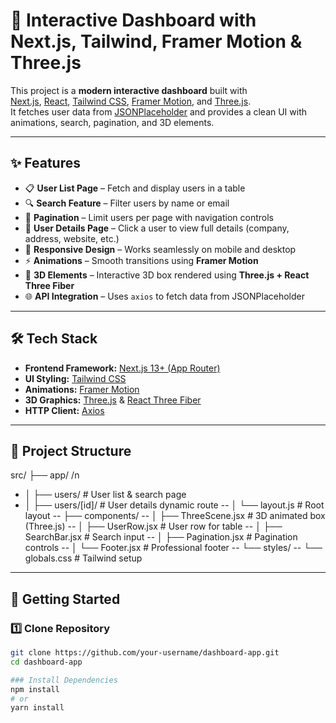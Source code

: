 # 🚀 Interactive Dashboard with Next.js, Tailwind, Framer Motion & Three.js

This project is a **modern interactive dashboard** built with  
[Next.js](https://nextjs.org/), [React](https://reactjs.org/), [Tailwind CSS](https://tailwindcss.com/), [Framer Motion](https://www.framer.com/motion/), and [Three.js](https://threejs.org/).  
It fetches user data from [JSONPlaceholder](https://jsonplaceholder.typicode.com/) and provides a clean UI with animations, search, pagination, and 3D elements.

---

## ✨ Features

- 📋 **User List Page** – Fetch and display users in a table  
- 🔍 **Search Feature** – Filter users by name or email  
- 📄 **Pagination** – Limit users per page with navigation controls  
- 👤 **User Details Page** – Click a user to view full details (company, address, website, etc.)  
- 🎨 **Responsive Design** – Works seamlessly on mobile and desktop  
- ⚡ **Animations** – Smooth transitions using **Framer Motion**  
- 🧊 **3D Elements** – Interactive 3D box rendered using **Three.js + React Three Fiber**  
- 🌐 **API Integration** – Uses `axios` to fetch data from JSONPlaceholder  

---

## 🛠️ Tech Stack

- **Frontend Framework:** [Next.js 13+ (App Router)](https://nextjs.org/)  
- **UI Styling:** [Tailwind CSS](https://tailwindcss.com/)  
- **Animations:** [Framer Motion](https://www.framer.com/motion/)  
- **3D Graphics:** [Three.js](https://threejs.org/) & [React Three Fiber](https://docs.pmnd.rs/react-three-fiber/getting-started/introduction)  
- **HTTP Client:** [Axios](https://axios-http.com/)  

---

## 📂 Project Structure

src/
├── app/ /n
- │ ├── users/ # User list & search page
- │ ├── users/[id]/ # User details dynamic route
-- │ └── layout.js # Root layout
-- ├── components/
-- │ ├── ThreeScene.jsx # 3D animated box (Three.js)
-- │ ├── UserRow.jsx # User row for table
-- │ ├── SearchBar.jsx # Search input
-- │ ├── Pagination.jsx # Pagination controls
-- │ └── Footer.jsx # Professional footer
-- └── styles/
-- └── globals.css # Tailwind setup

---

## 🚦 Getting Started

### 1️⃣ Clone Repository
```bash
git clone https://github.com/your-username/dashboard-app.git
cd dashboard-app

### Install Dependencies
npm install
# or
yarn install
